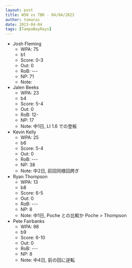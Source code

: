 ```yaml
---
layout: post
title: WSN vs TBR - 04/04/2023
author: tomarai
date: 2023-04-04
tags: [TampaBayRays]
---
```


* Josh Fleming
	- WPA: 75
	- b1
	- Score: 0-3
	- Out: 0
	- RoB: ---
	- NP: 71
	- Note: 
* Jalen Beeks
	- WPA: 23
	- b4
	- Score: 5-4
	- Out: 0
	- RoB: 12-
	- NP: 17
	- Note: 中1日, LI 1.6 での登板
* Kevin Kelly
	- WPA: 25
	- b6
	- Score: 5-4
	- Out: 0
	- RoB: ---
	- NP: 38
	- Note: 中2日, 前回同様回跨ぎ
* Ryan Thompson
	- WPA: 13
	- b8
	- Score: 6-5
	- Out: 0
	- RoB: ---
	- NP: 8
	- Note: 中1日, Poche との比較か Poche > Thompson
* Pete Fairbanks
	- WPA: 98
	- b9
	- Score: 6-10
	- Out: 0
	- RoB: ---
	- NP: 8
	- Note: 中4日, 前の回に逆転

